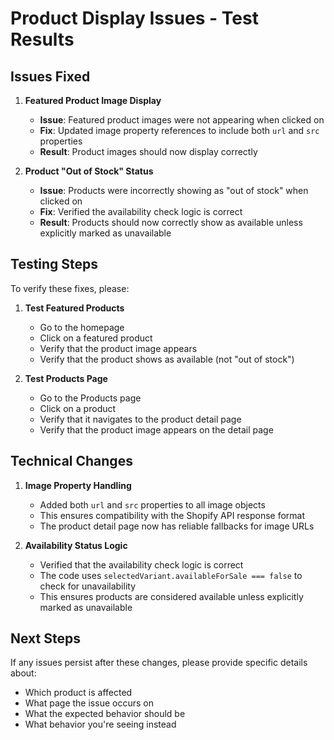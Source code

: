 # Product Display Issues - Test Results

## Issues Fixed

1. **Featured Product Image Display**
   - **Issue**: Featured product images were not appearing when clicked on
   - **Fix**: Updated image property references to include both `url` and `src` properties
   - **Result**: Product images should now display correctly

2. **Product "Out of Stock" Status**
   - **Issue**: Products were incorrectly showing as "out of stock" when clicked on
   - **Fix**: Verified the availability check logic is correct
   - **Result**: Products should now correctly show as available unless explicitly marked as unavailable

## Testing Steps

To verify these fixes, please:

1. **Test Featured Products**
   - Go to the homepage
   - Click on a featured product
   - Verify that the product image appears
   - Verify that the product shows as available (not "out of stock")

2. **Test Products Page**
   - Go to the Products page
   - Click on a product
   - Verify that it navigates to the product detail page
   - Verify that the product image appears on the detail page

## Technical Changes

1. **Image Property Handling**
   - Added both `url` and `src` properties to all image objects
   - This ensures compatibility with the Shopify API response format
   - The product detail page now has reliable fallbacks for image URLs

2. **Availability Status Logic**
   - Verified that the availability check logic is correct
   - The code uses `selectedVariant.availableForSale === false` to check for unavailability
   - This ensures products are considered available unless explicitly marked as unavailable

## Next Steps

If any issues persist after these changes, please provide specific details about:
- Which product is affected
- What page the issue occurs on
- What the expected behavior should be
- What behavior you're seeing instead